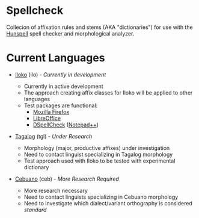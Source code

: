 # Spellcheck
Collecion of affixation rules and stems (AKA "dictionaries") for use with the [Hunspell](https://github.com/hunspell) spell checker and morphological analyzer.

# Current Languages
* [Iloko](https://www.ethnologue.com/language/ilo) (ilo) - *Currently in development*
  * Currently in active development
  * The approach creating affix classes for Iloko will be applied to other languages
  * Test packages are functional:
      - [Mozilla Firefox](https://www.mozilla.org/en-US/firefox/new/)
      - [LibreOffice](https://www.libreoffice.org/)
      - [DSpellCheck](https://github.com/Predelnik/DSpellCheck) ([Notepad++](https://notepad-plus-plus.org/))

* [Tagalog](https://www.ethnologue.com/language/tgl) (tgl) - *Under Research*
  * Morphology (major, productive affixes) under investigation
  * Need to contact linguist specializing in Tagalog morphology
  * Test approach used with Iloko to be tested with experimental dictionary

* [Cebuano](https://www.ethnologue.com/language/ceb) (ceb) - *More Research Required*
  * More research necessary
  * Need to contact linguists specializing in Cebuano morphology
  * Need to investigate which dialect/variant orthography is considered *standard*
